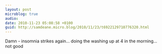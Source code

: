 ```yaml
---
layout: post
microblog: true
audio: 
date: 2010-11-23 05:08:58 +0100
guid: http://samdeane.micro.blog/2010/11/23/t6922129710776320.html
---
```

Damn - insomnia strikes again... doing the washing up at 4 in the morning... not good

